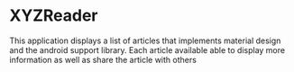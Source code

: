 # XYZReader

This application displays a list of articles that implements material design and the android support library. Each article available able to display more information as well as share the article with others
